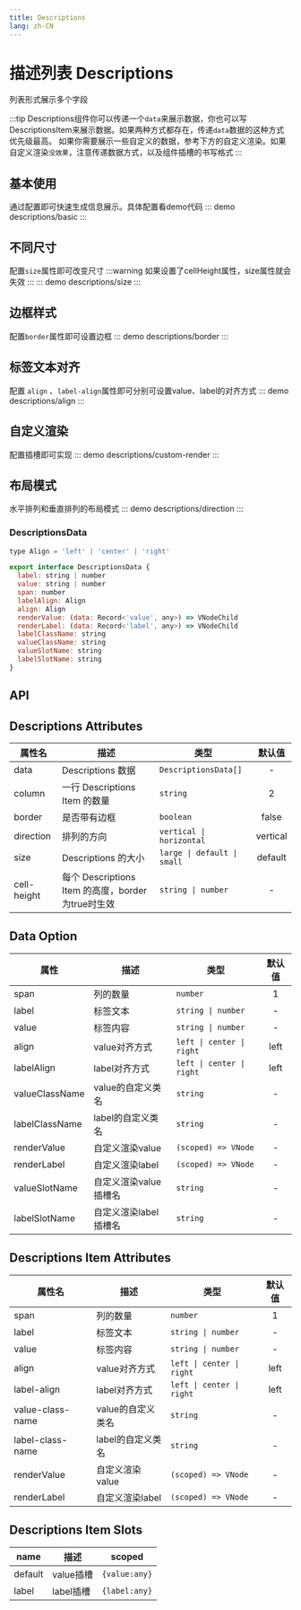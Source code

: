 ```yaml
---
title: Descriptions
lang: zh-CN
---
```


# 描述列表 Descriptions
列表形式展示多个字段

:::tip 
Descriptions组件你可以传递一个`data`来展示数据，你也可以写DescriptionsItem来展示数据。如果两种方式都存在，传递`data`数据的这种方式优先级最高。
如果你需要展示一些自定义的数据，参考下方的自定义渲染。如果自定义渲染`没效果`，注意传递数据方式，以及组件插槽的书写格式
:::

## 基本使用
通过配置即可快速生成信息展示。具体配置看demo代码
::: demo 
descriptions/basic
:::


## 不同尺寸
配置`size`属性即可改变尺寸
:::warning 
如果设置了cellHeight属性，size属性就会失效
:::
::: demo 
descriptions/size
:::

## 边框样式
配置`border`属性即可设置边框
::: demo 
descriptions/border
:::

## 标签文本对齐
配置 `align` 、`label-align`属性即可分别可设置value、label的对齐方式
::: demo 
descriptions/align
:::

## 自定义渲染
配置插槽即可实现
::: demo 
descriptions/custom-render
:::


## 布局模式
水平排列和垂直排列的布局模式
::: demo 
descriptions/direction
:::

### DescriptionsData 

```js
type Align = 'left' | 'center' | 'right'

export interface DescriptionsData {
  label: string | number
  value: string | number
  span: number
  labelAlign: Align
  align: Align
  renderValue: (data: Record<'value', any>) => VNodeChild
  renderLabel: (data: Record<'label', any>) => VNodeChild
  labelClassName: string
  valueClassName: string
  valueSlotName: string
  labelSlotName: string
}


```

## API
## Descriptions Attributes
|属性名|描述|类型|默认值|
|-------|-------|---|:---:|
|data| Descriptions 数据| `DescriptionsData[]` |-|
|column|一行 Descriptions Item 的数量| `string` |2|
|border|是否带有边框| `boolean` |false|
|direction|排列的方向|`vertical \| horizontal` |vertical|
|size| Descriptions 的大小| `large \| default \| small` |default|
|cell-height|每个 Descriptions Item 的高度，border为true时生效| `string \| number` |-|

## Data Option
|属性|描述|类型|默认值|
|---|---|---|:---:|
|span|列的数量| `number` |1|
|label|标签文本| `string \| number` |-|
|value|标签内容| `string \| number` |-|
|align|value对齐方式| `left \| center \| right`|left|
|labelAlign|label对齐方式|`left \| center \| right` |left|
|valueClassName|value的自定义类名| `string` |-|
|labelClassName|label的自定义类名| `string` |-|
|renderValue|自定义渲染value| `(scoped) => VNode` |-|
|renderLabel|自定义渲染label| `(scoped) => VNode` |-|
|valueSlotName|自定义渲染value插槽名| `string` |-|
|labelSlotName|自定义渲染label插槽名| `string` |-|



## Descriptions Item Attributes
|属性名|描述|类型|默认值|
|-------|-------|---|:---:|
|span|列的数量| `number` |1|
|label|标签文本| `string \| number` |-|
|value|标签内容| `string \| number` |-|
|align|value对齐方式| `left \| center \| right`|left|
|label-align|label对齐方式|`left \| center \| right` |left|
|value-class-name|value的自定义类名| `string` |-|
|label-class-name|label的自定义类名| `string` |-|
|renderValue|自定义渲染value| `(scoped) => VNode` |-|
|renderLabel|自定义渲染label| `(scoped) => VNode` |-|


## Descriptions Item Slots
|name|描述|scoped|
|---|---|---|
|default|value插槽|`{value:any}`|
|label|label插槽|`{label:any}`|









